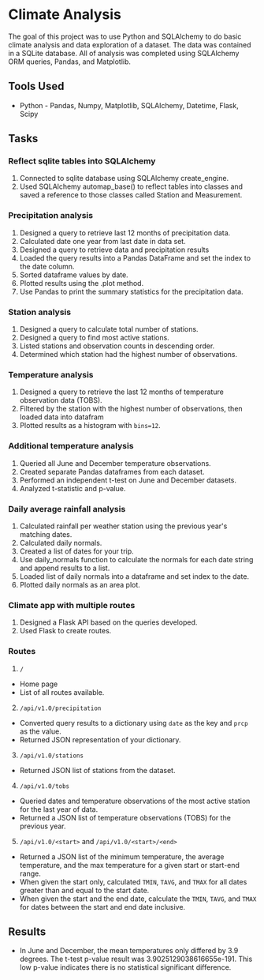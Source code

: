 # Climate Analysis
The goal of this project was to use Python and SQLAlchemy to do basic climate analysis and data exploration of a dataset. The data was contained in a SQLite database.  All of analysis was completed using SQLAlchemy ORM queries, Pandas, and Matplotlib.
## Tools Used
* Python - Pandas, Numpy, Matplotlib, SQLAlchemy, Datetime, Flask, Scipy
## Tasks
### Reflect sqlite tables into SQLAlchemy
1.  Connected to sqlite database using SQLAlchemy create_engine.
2.  Used SQLAlchemy automap_base() to reflect tables into classes and saved a reference to those classes called Station and Measurement.
### Precipitation analysis
1.  Designed a query to retrieve last 12 months of precipitation data.
2.  Calculated date one year from last date in data set.
3.  Designed a query to retrieve data and precipitation results
4.  Loaded the query results into a Pandas DataFrame and set the index to the date column.  
5.  Sorted dataframe values by date.
6.  Plotted results using the .plot method.
7.  Use Pandas to print the summary statistics for the precipitation data.
### Station analysis
1.  Designed a query to calculate total number of stations.
2.  Designed a query to find most active stations.
3.  Listed stations and observation counts in descending order.
3.  Determined which station had the highest number of observations.
### Temperature analysis
1.  Designed a query to retrieve the last 12 months of temperature observation data (TOBS).
2.  Filtered by the station with the highest number of observations, then loaded data into datafram
3.  Plotted results as a histogram with `bins=12`.
### Additional temperature analysis
1.  Queried all June and December temperature observations.
2.  Created separate Pandas dataframes from each dataset.
3.  Performed an independent t-test on June and December datasets.
4.  Analyzed t-statistic and p-value.
### Daily average rainfall analysis
1.  Calculated rainfall per weather station using the previous year's matching dates.
2.  Calculated daily normals.
3.  Created a list of dates for your trip.
4.  Use daily_normals function to calculate the normals for each date string and append results to a list.
5.  Loaded list of daily normals into a dataframe and set index to the date.
6.  Plotted daily normals as an area plot.
### Climate app with multiple routes
1.  Designed a Flask API based on the queries developed.
2.  Used Flask to create routes.
### Routes
1.  `/` 
  * Home page
  * List of all routes available.
2.  `/api/v1.0/precipitation`
  * Converted query results to a dictionary using `date` as the key and `prcp` as the value.
  * Returned JSON representation of your dictionary.
3.  `/api/v1.0/stations`
  * Returned JSON list of stations from the dataset.
4.  `/api/v1.0/tobs`
  * Queried dates and temperature observations of the most active station for the last year of data.  
  * Returned a JSON list of temperature observations (TOBS) for the previous year.
5.  `/api/v1.0/<start>` and `/api/v1.0/<start>/<end>`
  * Returned a JSON list of the minimum temperature, the average temperature, and the max temperature for a given start or start-end range.
  * When given the start only, calculated `TMIN`, `TAVG`, and `TMAX` for all dates greater than and equal to the start date.
  * When given the start and the end date, calculate the `TMIN`, `TAVG`, and `TMAX` for dates between the start and end date inclusive.
## Results
* In June and December, the mean temperatures only differed by 3.9 degrees. The t-test p-value result was 3.9025129038616655e-191. This low p-value indicates there is no statistical significant difference.






